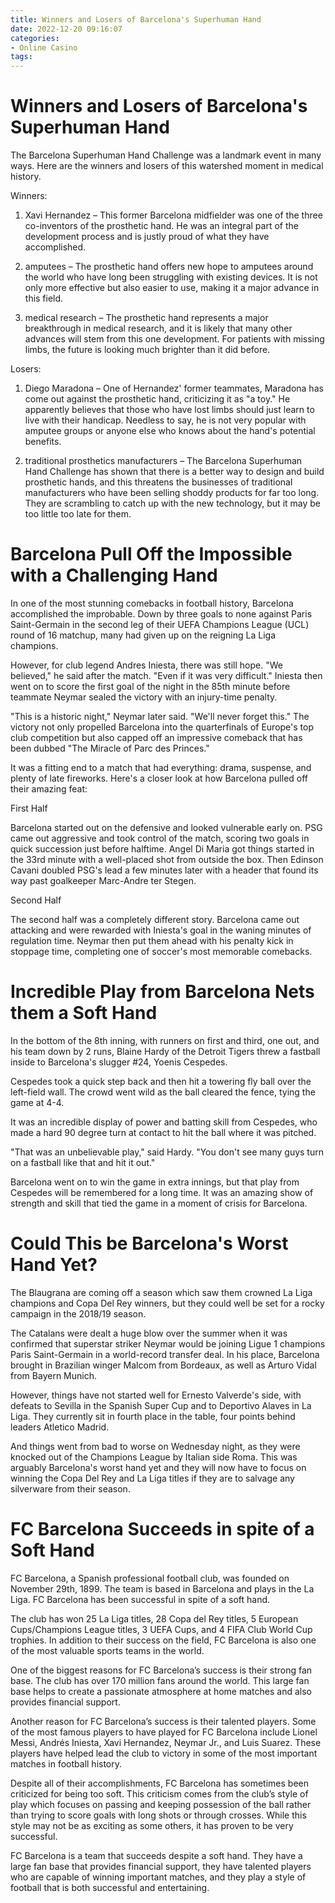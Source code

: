 ```yaml
---
title: Winners and Losers of Barcelona's Superhuman Hand
date: 2022-12-20 09:16:07
categories:
- Online Casino
tags:
---
```



#  Winners and Losers of Barcelona's Superhuman Hand

The Barcelona Superhuman Hand Challenge was a landmark event in many ways. Here are the winners and losers of this watershed moment in medical history.

Winners:

1. Xavi Hernandez – This former Barcelona midfielder was one of the three co-inventors of the prosthetic hand. He was an integral part of the development process and is justly proud of what they have accomplished.

2. amputees – The prosthetic hand offers new hope to amputees around the world who have long been struggling with existing devices. It is not only more effective but also easier to use, making it a major advance in this field.

3. medical research – The prosthetic hand represents a major breakthrough in medical research, and it is likely that many other advances will stem from this one development. For patients with missing limbs, the future is looking much brighter than it did before.

Losers:

1. Diego Maradona – One of Hernandez' former teammates, Maradona has come out against the prosthetic hand, criticizing it as "a toy." He apparently believes that those who have lost limbs should just learn to live with their handicap. Needless to say, he is not very popular with amputee groups or anyone else who knows about the hand's potential benefits.

2. traditional prosthetics manufacturers – The Barcelona Superhuman Hand Challenge has shown that there is a better way to design and build prosthetic hands, and this threatens the businesses of traditional manufacturers who have been selling shoddy products for far too long. They are scrambling to catch up with the new technology, but it may be too little too late for them.

#  Barcelona Pull Off the Impossible with a Challenging Hand

In one of the most stunning comebacks in football history, Barcelona accomplished the improbable. Down by three goals to none against Paris Saint-Germain in the second leg of their UEFA Champions League (UCL) round of 16 matchup, many had given up on the reigning La Liga champions.

However, for club legend Andres Iniesta, there was still hope. "We believed," he said after the match. "Even if it was very difficult." Iniesta then went on to score the first goal of the night in the 85th minute before teammate Neymar sealed the victory with an injury-time penalty.

"This is a historic night," Neymar later said. "We'll never forget this." The victory not only propelled Barcelona into the quarterfinals of Europe's top club competition but also capped off an impressive comeback that has been dubbed "The Miracle of Parc des Princes."

It was a fitting end to a match that had everything: drama, suspense, and plenty of late fireworks. Here's a closer look at how Barcelona pulled off their amazing feat:

First Half

Barcelona started out on the defensive and looked vulnerable early on. PSG came out aggressive and took control of the match, scoring two goals in quick succession just before halftime. Angel Di Maria got things started in the 33rd minute with a well-placed shot from outside the box. Then Edinson Cavani doubled PSG's lead a few minutes later with a header that found its way past goalkeeper Marc-Andre ter Stegen.

Second Half

The second half was a completely different story. Barcelona came out attacking and were rewarded with Iniesta's goal in the waning minutes of regulation time. Neymar then put them ahead with his penalty kick in stoppage time, completing one of soccer's most memorable comebacks.

#  Incredible Play from Barcelona Nets them a Soft Hand

In the bottom of the 8th inning, with runners on first and third, one out, and his team down by 2 runs, Blaine Hardy of the Detroit Tigers threw a fastball inside to Barcelona's slugger #24, Yoenis Cespedes.

Cespedes took a quick step back and then hit a towering fly ball over the left-field wall. The crowd went wild as the ball cleared the fence, tying the game at 4-4.

It was an incredible display of power and batting skill from Cespedes, who made a hard 90 degree turn at contact to hit the ball where it was pitched.

"That was an unbelievable play," said Hardy. "You don't see many guys turn on a fastball like that and hit it out."

Barcelona went on to win the game in extra innings, but that play from Cespedes will be remembered for a long time. It was an amazing show of strength and skill that tied the game in a moment of crisis for Barcelona.

#  Could This be Barcelona's Worst Hand Yet?

The Blaugrana are coming off a season which saw them crowned La Liga champions and Copa Del Rey winners, but they could well be set for a rocky campaign in the 2018/19 season.

The Catalans were dealt a huge blow over the summer when it was confirmed that superstar striker Neymar would be joining Ligue 1 champions Paris Saint-Germain in a world-record transfer deal. In his place, Barcelona brought in Brazilian winger Malcom from Bordeaux, as well as Arturo Vidal from Bayern Munich.

However, things have not started well for Ernesto Valverde's side, with defeats to Sevilla in the Spanish Super Cup and to Deportivo Alaves in La Liga. They currently sit in fourth place in the table, four points behind leaders Atletico Madrid.

And things went from bad to worse on Wednesday night, as they were knocked out of the Champions League by Italian side Roma. This was arguably Barcelona's worst hand yet and they will now have to focus on winning the Copa Del Rey and La Liga titles if they are to salvage any silverware from their season.

#  FC Barcelona Succeeds in spite of a Soft Hand

FC Barcelona, a Spanish professional football club, was founded on November 29th, 1899. The team is based in Barcelona and plays in the La Liga. FC Barcelona has been successful in spite of a soft hand.

The club has won 25 La Liga titles, 28 Copa del Rey titles, 5 European Cups/Champions League titles, 3 UEFA Cups, and 4 FIFA Club World Cup trophies. In addition to their success on the field, FC Barcelona is also one of the most valuable sports teams in the world.

One of the biggest reasons for FC Barcelona’s success is their strong fan base. The club has over 170 million fans around the world. This large fan base helps to create a passionate atmosphere at home matches and also provides financial support.

Another reason for FC Barcelona’s success is their talented players. Some of the most famous players to have played for FC Barcelona include Lionel Messi, Andrés Iniesta, Xavi Hernandez, Neymar Jr., and Luis Suarez. These players have helped lead the club to victory in some of the most important matches in football history.

Despite all of their accomplishments, FC Barcelona has sometimes been criticized for being too soft. This criticism comes from the club’s style of play which focuses on passing and keeping possession of the ball rather than trying to score goals with long shots or through crosses. While this style may not be as exciting as some others, it has proven to be very successful.

FC Barcelona is a team that succeeds despite a soft hand. They have a large fan base that provides financial support, they have talented players who are capable of winning important matches, and they play a style of football that is both successful and entertaining.